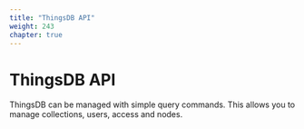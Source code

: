 ```yaml
---
title: "ThingsDB API"
weight: 243
chapter: true
---
```


# ThingsDB API

ThingsDB can be managed with simple query commands. This allows you to manage
collections, users, access and nodes.
